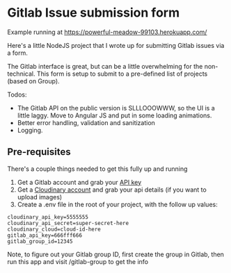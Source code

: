 # Gitlab Issue submission form

Example running at https://powerful-meadow-99103.herokuapp.com/

Here's a little NodeJS project that I wrote up for submitting Gitlab issues via a form.

The Gitlab interface is great, but can be a little overwhelming for the non-technical. This form is setup to submit to a pre-defined list of projects (based on Group).

Todos:
- The Gitlab API on the public version is SLLLOOOWWW, so the UI is a little laggy. Move to Angular JS and put in some loading animations.
- Better error handling, validation and sanitization
- Logging.

## Pre-requisites

There's a couple things needed to get this fully up and running

1. Get a Gitlab account and grab your [API key](https://www.safaribooksonline.com/library/view/gitlab-cookbook/9781783986842/ch06s05.html)
2. Get a [Cloudinary account](https://cloudinary.com) and grab your api details (if you want to upload images)
3. Create a .env file in the root of your project, with the follow up values:

```
cloudinary_api_key=5555555
cloudinary_api_secret=super-secret-here
cloudinary_cloud=cloud-id-here
gitlab_api_key=666fff666
gitlab_group_id=12345
```

Note, to figure out your Gitlab group ID, first create the group in Gitlab, then run this app and visit /gitlab-group to get the info
